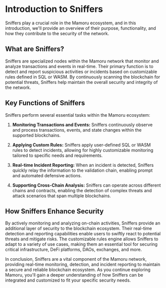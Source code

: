 # Introduction to Sniffers

Sniffers play a crucial role in the Mamoru ecosystem, and in this introduction, we'll provide an overview of their purpose, functionality, and how they contribute to the security of the network.

## What are Sniffers?

Sniffers are specialized nodes within the Mamoru network that monitor and analyze transactions and events in real-time. Their primary function is to detect and report suspicious activities or incidents based on customizable rules defined in SQL or WASM. By continuously scanning the blockchain for potential threats, Sniffers help maintain the overall security and integrity of the network.

## Key Functions of Sniffers

Sniffers perform several essential tasks within the Mamoru ecosystem:

1. **Monitoring Transactions and Events:** Sniffers continuously observe and process transactions, events, and state changes within the supported blockchains.

2. **Applying Custom Rules:** Sniffers apply user-defined SQL or WASM rules to detect incidents, allowing for highly customizable monitoring tailored to specific needs and requirements.

3. **Real-time Incident Reporting:** When an incident is detected, Sniffers quickly relay the information to the validation chain, enabling prompt and automated defensive actions.

4. **Supporting Cross-Chain Analysis:** Sniffers can operate across different chains and contracts, enabling the detection of complex threats and attack scenarios that span multiple blockchains.

## How Sniffers Enhance Security

By actively monitoring and analyzing on-chain activities, Sniffers provide an additional layer of security to the blockchain ecosystem. Their real-time detection and reporting capabilities enable users to swiftly react to potential threats and mitigate risks. The customizable rules engine allows Sniffers to adapt to a variety of use cases, making them an essential tool for securing critical infrastructure, DeFi platforms, DAOs, exchanges, and more.

In conclusion, Sniffers are a vital component of the Mamoru network, providing real-time monitoring, detection, and incident reporting to maintain a secure and reliable blockchain ecosystem. As you continue exploring Mamoru, you'll gain a deeper understanding of how Sniffers can be integrated and customized to fit your specific security needs.

